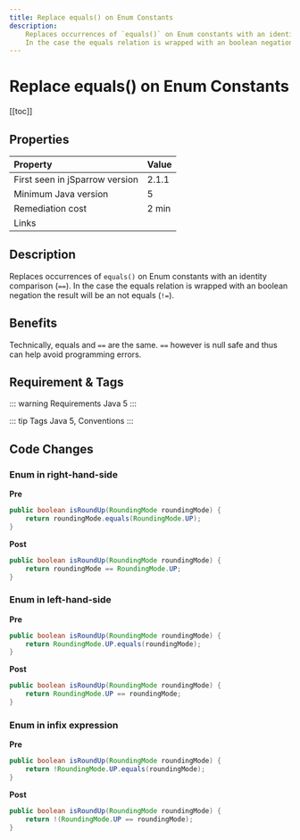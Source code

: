 ```yaml
---
title: Replace equals() on Enum Constants
description:
    Replaces occurrences of `equals()` on Enum constants with an identity comparison (`==`). 
    In the case the equals relation is wrapped with an boolean negation the result will be an not equals (`!=`).
---
```


# Replace equals() on Enum Constants

[[toc]]

## Properties

| Property                        | Value |
|:------------------------------- |:----- |
| First seen in jSparrow version  | 2.1.1 |
| Minimum Java version            | 5     |
| Remediation cost                | 2 min |
| Links                           |  |

## Description

Replaces occurrences of `equals()` on Enum constants with an identity comparison (`==`). 
In the case the equals relation is wrapped with an boolean negation the result will be an not equals (`!=`).

## Benefits

Technically, equals and `==` are the same. `==` however is null safe and thus can help avoid programming errors. 

## Requirement & Tags

::: warning Requirements
Java 5
:::

::: tip Tags
Java 5, Conventions
:::

## Code Changes

### Enum in right-hand-side
__Pre__
```java
public boolean isRoundUp(RoundingMode roundingMode) {
    return roundingMode.equals(RoundingMode.UP);
}
```

__Post__
```java
public boolean isRoundUp(RoundingMode roundingMode) {
    return roundingMode == RoundingMode.UP;
}
```

### Enum in left-hand-side
__Pre__
```java
public boolean isRoundUp(RoundingMode roundingMode) {
    return RoundingMode.UP.equals(roundingMode);
}
```

__Post__
```java
public boolean isRoundUp(RoundingMode roundingMode) {
    return RoundingMode.UP == roundingMode;
}
```

### Enum in infix expression
__Pre__
```java
public boolean isRoundUp(RoundingMode roundingMode) {
    return !RoundingMode.UP.equals(roundingMode);
}
```

__Post__
```java
public boolean isRoundUp(RoundingMode roundingMode) {
    return !(RoundingMode.UP == roundingMode);
}
```



